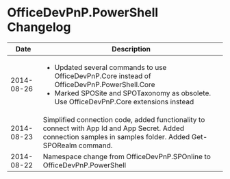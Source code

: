 # OfficeDevPnP.PowerShell Changelog #

Date | Description
-----|------------
2014-08-26 | <ul><li>Updated several commands to use OfficeDevPnP.Core instead of OfficeDevPnP.PowerShell.Core</li><li>Marked SPOSite and SPOTaxonomy as obsolete. Use OfficeDevPnP.Core extensions instead</li></ul>
2014-08-23 | Simplified connection code, added functionality to connect with App Id and App Secret. Added connection samples in samples folder. Added Get-SPORealm command.
2014-08-22 | Namespace change from OfficeDevPnP.SPOnline to OfficeDevPnP.PowerShell

